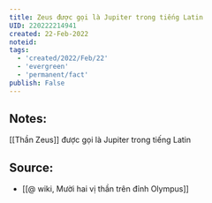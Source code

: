 ```yaml
---
title: Zeus được gọi là Jupiter trong tiếng Latin
UID: 220222214941
created: 22-Feb-2022
noteid:
tags:
  - 'created/2022/Feb/22'
  - 'evergreen'
  - 'permanent/fact'
publish: False
---
```

## Notes:
[[Thần Zeus]] được gọi là Jupiter trong tiếng Latin

## Source:
- [[@ wiki, Mười hai vị thần trên đỉnh Olympus]]




